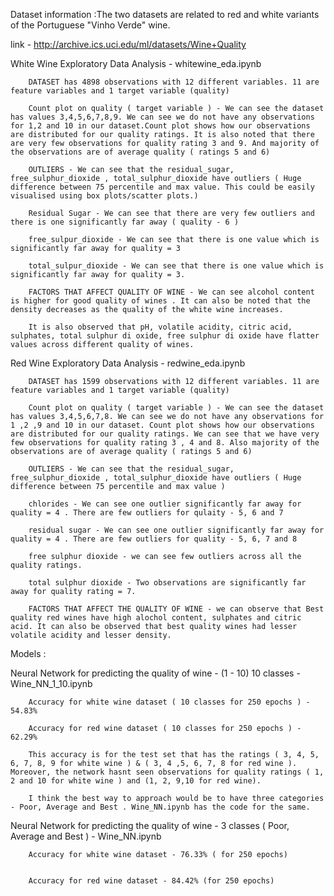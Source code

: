 Dataset information :The two datasets are related to red and white variants of the Portuguese "Vinho Verde" wine.

link - http://archive.ics.uci.edu/ml/datasets/Wine+Quality

White Wine Exploratory Data Analysis - whitewine_eda.ipynb

        DATASET has 4898 observations with 12 different variables. 11 are feature variables and 1 target variable (quality)
        
        Count plot on quality ( target variable ) - We can see the dataset has values 3,4,5,6,7,8,9. We can see we do not have any observations for 1,2 and 10 in our dataset.Count plot shows how our observations are distributed for our quality ratings. It is also noted that there are very few observations for quality rating 3 and 9. And majority of the observations are of average quality ( ratings 5 and 6)
        
        OUTLIERS - We can see that the residual_sugar, free_sulphur_dioxide , total_sulphur_dioxide have outliers ( Huge difference between 75 percentile and max value. This could be easily visualised using box plots/scatter plots.)
        
        Residual Sugar - We can see that there are very few outliers and there is one significantly far away ( quality - 6 )
        
        free_sulpur_dioxide - We can see that there is one value which is significantly far away for quality = 3
        
        total_sulpur_dioxide - We can see that there is one value which is significantly far away for quality = 3.
        
        FACTORS THAT AFFECT QUALITY OF WINE - We can see alcohol content is higher for good quality of wines . It can also be noted that the density decreases as the quality of the white wine increases.
        
        It is also observed that pH, volatile acidity, citric acid, sulphates, total sulphur di oxide, free sulphur di oxide have flatter values across different quality of wines. 

Red Wine Exploratory Data Analysis - redwine_eda.ipynb

        DATASET has 1599 observations with 12 different variables. 11 are feature variables and 1 target variable (quality)

        Count plot on quality ( target variable ) - We can see the dataset has values 3,4,5,6,7,8. We can see we do not have any observations for 1 ,2 ,9 and 10 in our dataset. Count plot shows how our observations are distributed for our quality ratings. We can see that we have very few observations for quality rating 3 , 4 and 8. Also majority of the observations are of average quality ( ratings 5 and 6)
        
        OUTLIERS - We can see that the residual_sugar, free_sulphur_dioxide , total_sulphur_dioxide have outliers ( Huge difference between 75 percentile and max value )
        
        chlorides - We can see one outlier significantly far away for quality = 4 . There are few outliers for qulaity - 5, 6 and 7
        
        residual sugar - We can see one outlier significantly far away for quality = 4 . There are few outliers for quality - 5, 6, 7 and 8
        
        free sulphur dioxide - we can see few outliers across all the quality ratings.
        
        total sulphur dioxide - Two observations are significantly far away for quality rating = 7.
        
        FACTORS THAT AFFECT THE QUALITY OF WINE - we can observe that Best quality red wines have high alochol content, sulphates and citric acid. It can also be observed that best quality wines had lesser volatile acidity and lesser density.
        
Models : 

Neural Network for predicting the quality of wine - (1 - 10) 10 classes - Wine_NN_1_10.ipynb

        Accuracy for white wine dataset ( 10 classes for 250 epochs ) - 54.83%

        Accuracy for red wine dataset ( 10 classes for 250 epochs ) - 62.29%
        
        This accuracy is for the test set that has the ratings ( 3, 4, 5, 6, 7, 8, 9 for white wine ) & ( 3, 4 ,5, 6, 7, 8 for red wine ). Moreover, the network hasnt seen observations for quality ratings ( 1, 2 and 10 for white wine ) and (1, 2, 9,10 for red wine).
        
        I think the best way to approach would be to have three categories - Poor, Average and Best . Wine_NN.ipynb has the code for the same.
        
        
Neural Network for predicting the quality of wine - 3 classes ( Poor, Average and Best ) - Wine_NN.ipynb
        
        
        Accuracy for white wine dataset - 76.33% ( for 250 epochs)
        
        
        Accuracy for red wine dataset - 84.42% (for 250 epochs)
